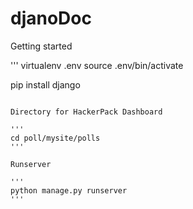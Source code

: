 # djanoDoc

Getting started

'''
virtualenv .env
source .env/bin/activate

pip install django
```

Directory for HackerPack Dashboard

'''
cd poll/mysite/polls
'''

Runserver

'''
python manage.py runserver
'''